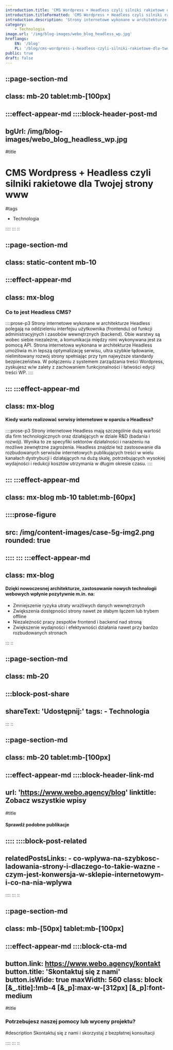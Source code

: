 ```yaml
---
introduction.title: 'CMS Wordpress + Headless czyli silniki rakietowe dla Twojej strony www'
introduction.titleFormatted: 'CMS Wordpress + Headless czyli silniki rakietowe dla <em>Twojej strony www</em>'
introduction.description: 'Strony internetowe wykonane w architekturze Headless polegają na oddzieleniu interfejsu użytkownika (frontendu) od funkcji administracyjnych i zasobów wewnętrznych (backend).'
category:
    - Technologia
image.url: '/img/blog-images/webo_blog_headless_wp.jpg'
hreflangs:
    EN: '/blog'
    PL: '/blog/cms-wordpress-i-headless-czyli-silniki-rakietowe-dla-twojej-strony-www'
public: true
draft: false
---
```



::page-section-md
---
class: mb-20 tablet:mb-[100px]
---
:::effect-appear-md
::::block-header-post-md
---
bgUrl: /img/blog-images/webo_blog_headless_wp.jpg
---

#title
# CMS Wordpress + Headless czyli silniki rakietowe dla Twojej strony www

#tags
- Technologia

::::
:::
::

::page-section-md
---
class: static-content mb-10
---
:::effect-appear-md
---
class: mx-blog
---

### **Co to jest Headless CMS?**

::::prose-p3
Strony internetowe wykonane w architekturze Headless polegają na oddzieleniu interfejsu użytkownika (frontendu) od funkcji administracyjnych i zasobów wewnętrznych (backend). Obie warstwy są wobec siebie niezależne, a komunikacja między nimi wykonywana jest za pomocą API. Strona internetowa wykonana w architekturze Headless umożliwia m.in lepszą optymalizację serwisu, ultra szybkie łądowanie, nielimitowany rozwój strony spełniając przy tym najwyższe standardy bezpieczeństwa. W połączeniu z systemem zarządzania treści Wordpress, zyskujesz w/w zalety z zachowaniem funkcjonalności i łatwości edycji treści WP.
::::

:::
:::effect-appear-md
---
class: mx-blog
---

#### **Kiedy warto realizować serwisy internetowe w oparciu o Headless?**

::::prose-p3
Strony internetowe Headless mają szczególnie dużą wartość dla firm technologicznych oraz działających w dziale R&D (badania i rozwój). Wynika to ze specyfiki sektorów działalności i narażeniu na możliwe zewnętrzne zagrożenia. Headless znajdzie też zastosowanie dla rozbudowanych serwisów internetowych publikujących treści w wielu kanałach dystrybucji i działających na dużą skalę, potrzebujących wysokiej wydajności i redukcji kosztów utrzymania w długim okresie czasu.
::::

:::
:::effect-appear-md
---
class: mx-blog mb-10 tablet:mb-[60px]
---
::::prose-figure
---
src: /img/content-images/case-5g-img2.png
rounded: true
---
::::
:::
:::effect-appear-md
---
class: mx-blog
---

#### **Dzięki nowoczesnej architekturze, zastosowanie nowych technologii webowych wpłynie pozytywnie m.in. na:**

- Zmniejszenie ryzyka utraty wrażliwych danych wewnętrznych
- Zwiększenia dostępności strony nawet ze słabym łączem lub trybem offline
- Niezależność pracy zespołów frontend i backend nad stroną
- Zwiększenie wydajności i efektywności działania nawet przy bardzo rozbudowanych stronach

:::
::

::page-section-md
---
class: mb-20
---
:::block-post-share
---
shareText: 'Udostępnij:'
tags:
    - Technologia
---

:::
::

::page-section-md
---
class: mb-20 tablet:mb-[100px]
---
:::effect-appear-md
::::block-header-link-md
---
url: 'https://www.webo.agency/blog'
linktitle: Zobacz wszystkie wpisy
---

#title
#### Sprawdź podobne publikacje

::::
::::block-post-related
---
relatedPostsLinks:
    - co-wplywa-na-szybkosc-ladowania-strony-i-dlaczego-to-takie-wazne
    - czym-jest-konwersja-w-sklepie-internetowym-i-co-na-nia-wplywa
---
::::
:::
::


::page-section-md
---
class: mb-[50px] tablet:mb-[100px]
---
:::effect-appear-md
::::block-cta-md
---
button.link: https://www.webo.agency/kontakt
button.title: 'Skontaktuj się z nami'
button.isWide: true
maxWidth: 560
class: block [&_.title]:!mb-4 [&_p]:max-w-[312px] [&_p]:font-medium
---

#title
### Potrzebujesz naszej pomocy lub wyceny projektu?

#description
Skontaktuj się z nami i skorzystaj z bezpłatnej konsultacji

::::
:::
::
